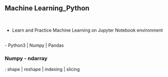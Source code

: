 ## Machine Learning_Python 

<br>

- Learn and Practice Machine Learning on Jupyter Notebook environment

<br>
- Python3 | Numpy | Pandas 

<br>

### Numpy - ndarray
: shape | reshape | indexing | slicing
